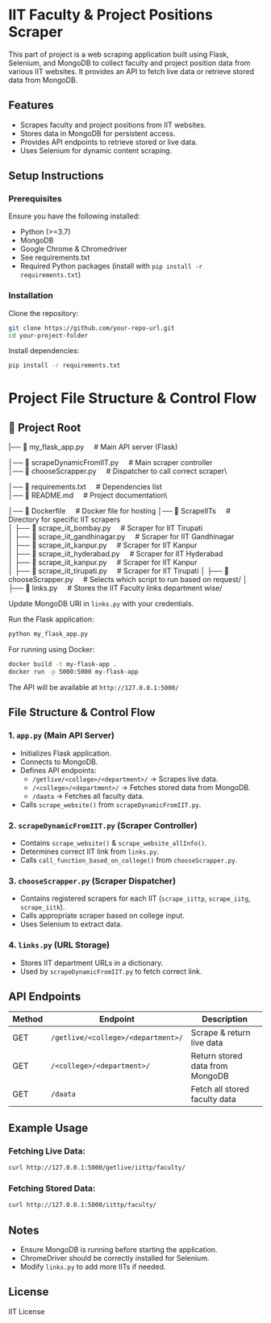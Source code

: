 # IIT Faculty & Project Positions Scraper

This part of project is a web scraping application built using Flask, Selenium, and MongoDB to collect faculty and project position data from various IIT websites. It provides an API to fetch live data or retrieve stored data from MongoDB.

## Features

- Scrapes faculty and project positions from IIT websites.
- Stores data in MongoDB for persistent access.
- Provides API endpoints to retrieve stored or live data.
- Uses Selenium for dynamic content scraping.

## Setup Instructions

### Prerequisites

Ensure you have the following installed:

- Python (>=3.7)
- MongoDB
- Google Chrome & Chromedriver
- See requirements.txt
- Required Python packages (install with `pip install -r requirements.txt`)

### Installation

Clone the repository:

```sh
git clone https://github.com/your-repo-url.git
cd your-project-folder
```

Install dependencies:

```sh
pip install -r requirements.txt
```
# Project File Structure & Control Flow

## 📂 Project Root

|── 📄 my_flask_app.py      &nbsp; &nbsp;           # Main API server (Flask)

│── 📄 scrapeDynamicFromIIT.py &nbsp; &nbsp;  # Main scraper controller\
│── 📄 chooseScrapper.py  &nbsp; &nbsp;      # Dispatcher to call correct scraper\
<!-- │── 📄 links.py                # Stores URLs of IIT departments\ -->
│── 📄 requirements.txt  &nbsp; &nbsp;       # Dependencies list\
│── 📄 README.md         &nbsp; &nbsp;       # Project documentation\
<!-- |── 📄 chooseScrapper.py       # chooses the corresponding scrapper\ -->
│── 📄 Dockerfile      &nbsp; &nbsp;          # Docker file for hosting 
│── 📂 ScrapeIITs   &nbsp; &nbsp;             # Directory for specific IIT scrapers\
│   ├── 📄 scrape_iit_bombay.py   &nbsp; &nbsp;    # Scraper for IIT Tirupati\
│   ├── 📄 scrape_iit_gandhinagar.py  &nbsp; &nbsp;      # Scraper for IIT Gandhinagar\
│   ├── 📄 scrape_iit_kanpur.py    &nbsp; &nbsp;    # Scraper for IIT Kanpur\
│   ├── 📄 scrape_iit_hyderabad.py &nbsp; &nbsp;       # Scraper for IIT Hyderabad\
│   ├── 📄 scrape_iit_kanpur.py   &nbsp; &nbsp;     # Scraper for IIT Kanpur\
│   ├── 📄 scrape_iit_tirupati.py &nbsp; &nbsp;       # Scraper for IIT Tirupati
│   ├── 📄 chooseScrapper.py  &nbsp; &nbsp;      # Selects which script to run based on request/
│   ├── 📄 links.py   &nbsp; &nbsp;     # Stores the IIT Faculty links department wise/
<!-- │── 📂 data/                   # Directory to store scraped data (if needed)\
│── 📂 tests/                  # Directory for test scripts\ -->
Update MongoDB URI in `links.py` with your credentials.

Run the Flask application:

```sh
python my_flask_app.py
```

For running using Docker:

```sh
docker build -t my-flask-app .
docker run -p 5000:5000 my-flask-app
```


The API will be available at `http://127.0.0.1:5000/`

## File Structure & Control Flow

### 1. `app.py` (Main API Server)

- Initializes Flask application.
- Connects to MongoDB.
- Defines API endpoints:
  - `/getlive/<college>/<department>/` → Scrapes live data.
  - `/<college>/<department>/` → Fetches stored data from MongoDB.
  - `/daata` → Fetches all faculty data.
- Calls `scrape_website()` from `scrapeDynamicFromIIT.py`.

### 2. `scrapeDynamicFromIIT.py` (Scraper Controller)

- Contains `scrape_website()` & `scrape_website_allInfo()`.
- Determines correct IIT link from `links.py`.
- Calls `call_function_based_on_college()` from `chooseScrapper.py`.

### 3. `chooseScrapper.py` (Scraper Dispatcher)

- Contains registered scrapers for each IIT (`scrape_iittp`, `scrape_iitg`, `scrape_iitk`).
- Calls appropriate scraper based on college input.
- Uses Selenium to extract data.

### 4. `links.py` (URL Storage)

- Stores IIT department URLs in a dictionary.
- Used by `scrapeDynamicFromIIT.py` to fetch correct link.

## API Endpoints

| Method | Endpoint | Description |
|--------|----------------------------|----------------------------------|
| GET    | `/getlive/<college>/<department>/` | Scrape & return live data |
| GET    | `/<college>/<department>/` | Return stored data from MongoDB |
| GET    | `/daata` | Fetch all stored faculty data |

## Example Usage

### Fetching Live Data:
```sh
curl http://127.0.0.1:5000/getlive/iittp/faculty/
```

### Fetching Stored Data:
```sh
curl http://127.0.0.1:5000/iittp/faculty/
```

## Notes

- Ensure MongoDB is running before starting the application.
- ChromeDriver should be correctly installed for Selenium.
- Modify `links.py` to add more IITs if needed.

## License

IIT License
